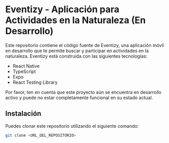 # Eventizy - Aplicación para Actividades en la Naturaleza (En Desarrollo)

Este repositorio contiene el código fuente de Eventizy, una aplicación móvil en desarrollo que te permite buscar y participar en actividades en la naturaleza. Eventizy está construida con las siguientes tecnologías:

- React Native
- TypeScript
- Expo
- React Testing Library

Por favor, ten en cuenta que este proyecto aún se encuentra en desarrollo activo y puede no estar completamente funcional en su estado actual.

## Instalación

Puedes clonar este repositorio utilizando el siguiente comando:

```bash
git clone <URL_DEL_REPOSITORIO>
```
